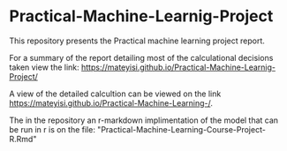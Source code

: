 # Practical-Machine-Learnig-Project

This repository presents the Practical machine learning project report.

For a summary of the report detailing most of the calculational decisions taken view the link:  https://mateyisi.github.io/Practical-Machine-Learnig-Project/

A view of the detailed calcultion can be viewed on the link  https://mateyisi.github.io/Practical-Machine-Learning-/. 

The in the repository an r-markdown implimentation of the model that can be run in r is on the file: "Practical-Machine-Learning-Course-Project-R.Rmd"





